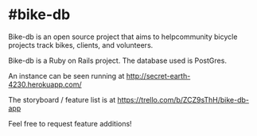 #bike-db
=============
Bike-db is an open source project that aims to helpcommunity bicycle projects track bikes, clients, and volunteers. 

Bike-db is a Ruby on Rails project.  The database used is PostGres.  

An instance can be seen running at http://secret-earth-4230.herokuapp.com/

The storyboard / feature list is at https://trello.com/b/ZCZ9sThH/bike-db-app

Feel free to request feature additions!